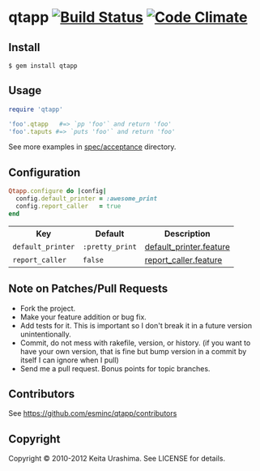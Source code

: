 # qtapp [![Build Status](https://travis-ci.org/esminc/qtapp.svg?branch=master)](https://travis-ci.org/esminc/qtapp) [![Code Climate](https://codeclimate.com/github/esminc/qtapp/badges/gpa.svg)](https://codeclimate.com/github/esminc/qtapp)

## Install

```
$ gem install qtapp
```

## Usage

``` ruby
require 'qtapp'

'foo'.qtapp   #=> `pp 'foo'` and return 'foo'
'foo'.taputs #=> `puts 'foo'` and return 'foo'
```

See more examples in [spec/acceptance](https://github.com/esminc/qtapp/tree/master/spec/acceptance) directory.

## Configuration

``` ruby
Qtapp.configure do |config|
  config.default_printer = :awesome_print
  config.report_caller   = true
end
```

<table>
  <tr>
    <th>Key</th>
    <th>Default</th>
    <th>Description</th>
  </tr>
  <tr>
    <td><code>default_printer</code></td>
    <td><code>:pretty_print</code></td>
    <td><a href="https://github.com/esminc/qtapp/blob/master/spec/acceptance/default_printer.feature">default_printer.feature</a></td>
  </tr>
  <tr>
    <td><code>report_caller</code></td>
    <td><code>false</code></td>
    <td><a href="https://github.com/esminc/qtapp/blob/master/spec/acceptance/report_caller.feature">report_caller.feature</a></td>
  </tr>
</table>

## Note on Patches/Pull Requests

* Fork the project.
* Make your feature addition or bug fix.
* Add tests for it. This is important so I don't break it in a
  future version unintentionally.
* Commit, do not mess with rakefile, version, or history.
  (if you want to have your own version, that is fine but bump version in a commit by itself I can ignore when I pull)
* Send me a pull request. Bonus points for topic branches.

## Contributors
See https://github.com/esminc/qtapp/contributors

## Copyright
Copyright &copy; 2010-2012 Keita Urashima. See LICENSE for details.
